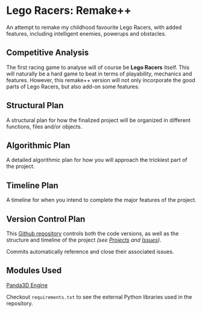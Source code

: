 # Lego Racers: Remake++
An attempt to remake my childhood favourite Lego Racers, with added features, including intelligent enemies, powerups and obstacles.

## Competitive Analysis
The first racing game to analyse will of course be **Lego Racers** itself. This will naturally be a hard game to beat in terms of playability, mechanics and features. However, this remake++ version will not only incorporate the good parts of Lego Racers, but also add-on some features:

## Structural Plan
A structural plan for how the finalized project will be organized in different functions, files and/or objects.

## Algorithmic Plan
A detailed algorithmic plan for how you will approach the trickiest part of the project.

## Timeline Plan
A timeline for when you intend to complete the major features of the project.

## Version Control Plan
This [Github repository](https://github.com/Samleo8/112LegoRacers) controls both the code versions, as well as the structure and timeline of the project *(see [Projects](https://github.com/Samleo8/112LegoRacers/projects) and [Issues](https://github.com/Samleo8/112LegoRacers/issues))*. 

Commits automatically reference and close their associated issues.

## Modules Used
[Panda3D Engine](https://www.panda3d.org)

Checkout `requirements.txt` to see the external Python libraries used in the repository.